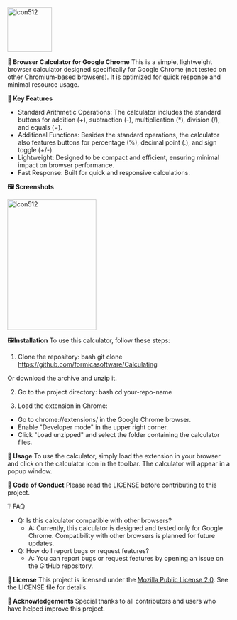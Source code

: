 <img src="https://github.com/user-attachments/assets/33018197-4863-496b-991e-92d04c5ce23a" alt="icon512" width="100" height="100">

**🌟 Browser Calculator for Google Chrome**
This is a simple, lightweight browser calculator designed specifically for Google Chrome (not tested on other Chromium-based browsers). It is optimized for quick response and minimal resource usage.

**📑 Key Features**
- Standard Arithmetic Operations: The calculator includes the standard buttons for addition (+), subtraction (-), multiplication (*), division (/), and equals (=).
- Additional Functions: Besides the standard operations, the calculator also features buttons for percentage (%), decimal point (.), and sign toggle (+/-).
- Lightweight: Designed to be compact and efficient, ensuring minimal impact on browser performance.
- Fast Response: Built for quick and responsive calculations.

**🖼 Screenshots**

<img src="https://github.com/user-attachments/assets/4cd32bd9-4f92-40ef-a248-6f83eb8da034" alt="icon512" width="200" height="293">

**🖼Installation**
To use this calculator, follow these steps:

1. Clone the repository:
bash
git clone https://github.com/formicasoftware/Calculating

Or download the archive and unzip it.

2. Go to the project directory:
bash
cd your-repo-name

3. Load the extension in Chrome:
- Go to chrome://extensions/ in the Google Chrome browser.
- Enable "Developer mode" in the upper right corner.
- Click "Load unzipped" and select the folder containing the calculator files.

**📕 Usage**
To use the calculator, simply load the extension in your browser and click on the calculator icon in the toolbar. The calculator will appear in a popup window.

**📜 Code of Conduct**
Please read the [LICENSE](LICENSE.txt) before contributing to this project.

❔ FAQ
- Q: Is this calculator compatible with other browsers?
  - A: Currently, this calculator is designed and tested only for Google Chrome. Compatibility with other browsers is planned for future updates.
- Q: How do I report bugs or request features?
  - A: You can report bugs or request features by opening an issue on the GitHub repository.

**🧾 License**
This project is licensed under the [Mozilla Public License 2.0](LICENSE.txt). See the LICENSE file for details.

**🤝 Acknowledgements**
Special thanks to all contributors and users who have helped improve this project.
